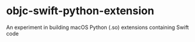 # objc-swift-python-extension
An experiment in building macOS Python (.so) extensions containing Swift code
